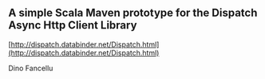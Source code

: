 ## A simple Scala Maven prototype for the Dispatch Async Http Client Library

[http://dispatch.databinder.net/Dispatch.html](http://dispatch.databinder.net/Dispatch.html)
 
Dino Fancellu